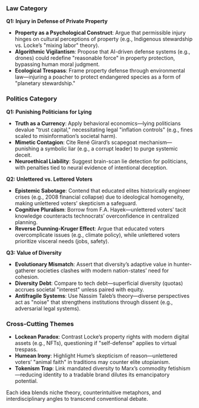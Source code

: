 

### Law Category  
**Q1: Injury in Defense of Private Property**  
- **Property as a Psychological Construct**: Argue that permissible injury hinges on cultural perceptions of property (e.g., Indigenous stewardship vs. Locke’s "mixing labor" theory).  
- **Algorithmic Vigilantism**: Propose that AI-driven defense systems (e.g., drones) could redefine "reasonable force" in property protection, bypassing human moral judgment.  
- **Ecological Trespass**: Frame property defense through environmental law—injuring a poacher to protect endangered species as a form of "planetary stewardship."  

### Politics Category  
**Q1: Punishing Politicians for Lying**  
- **Truth as a Currency**: Apply behavioral economics—lying politicians devalue "trust capital," necessitating legal "inflation controls" (e.g., fines scaled to misinformation’s societal harm).  
- **Mimetic Contagion**: Cite René Girard’s scapegoat mechanism—punishing a symbolic liar (e.g., a corrupt leader) to purge systemic deceit.  
- **Neuroethical Liability**: Suggest brain-scan lie detection for politicians, with penalties tied to neural evidence of intentional deception.  

**Q2: Unlettered vs. Lettered Voters**  
- **Epistemic Sabotage**: Contend that educated elites historically engineer crises (e.g., 2008 financial collapse) due to ideological homogeneity, making unlettered voters’ skepticism a safeguard.  
- **Cognitive Pluralism**: Borrow from F.A. Hayek—unlettered voters’ tacit knowledge counteracts technocrats’ overconfidence in centralized planning.  
- **Reverse Dunning-Kruger Effect**: Argue that educated voters overcomplicate issues (e.g., climate policy), while unlettered voters prioritize visceral needs (jobs, safety).  

**Q3: Value of Diversity**  
- **Evolutionary Mismatch**: Assert that diversity’s adaptive value in hunter-gatherer societies clashes with modern nation-states’ need for cohesion.  
- **Diversity Debt**: Compare to tech debt—superficial diversity (quotas) accrues societal "interest" unless paired with equity.  
- **Antifragile Systems**: Use Nassim Taleb’s theory—diverse perspectives act as "noise" that strengthens institutions through dissent (e.g., adversarial legal systems).  

### Cross-Cutting Themes  
- **Lockean Paradox**: Contrast Locke’s property rights with modern digital assets (e.g., NFTs), questioning if "self-defense" applies to virtual trespass.  
- **Humean Irony**: Highlight Hume’s skepticism of reason—unlettered voters’ "animal faith" in traditions may counter elite utopianism.  
- **Tokenism Trap**: Link mandated diversity to Marx’s commodity fetishism—reducing identity to a tradable brand dilutes its emancipatory potential.  

Each idea blends niche theory, counterintuitive metaphors, and interdisciplinary angles to transcend conventional debate.